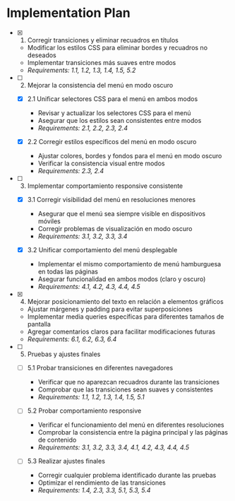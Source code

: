 # Implementation Plan

- [x] 1. Corregir transiciones y eliminar recuadros en títulos
  - Modificar los estilos CSS para eliminar bordes y recuadros no deseados
  - Implementar transiciones más suaves entre modos
  - _Requirements: 1.1, 1.2, 1.3, 1.4, 1.5, 5.2_

- [ ] 2. Mejorar la consistencia del menú en modo oscuro
  - [x] 2.1 Unificar selectores CSS para el menú en ambos modos
    - Revisar y actualizar los selectores CSS para el menú
    - Asegurar que los estilos sean consistentes entre modos
    - _Requirements: 2.1, 2.2, 2.3, 2.4_
  
  - [x] 2.2 Corregir estilos específicos del menú en modo oscuro
    - Ajustar colores, bordes y fondos para el menú en modo oscuro
    - Verificar la consistencia visual entre modos
    - _Requirements: 2.3, 2.4_

- [ ] 3. Implementar comportamiento responsive consistente
  - [x] 3.1 Corregir visibilidad del menú en resoluciones menores
    - Asegurar que el menú sea siempre visible en dispositivos móviles
    - Corregir problemas de visualización en modo oscuro
    - _Requirements: 3.1, 3.2, 3.3, 3.4_
  
  - [x] 3.2 Unificar comportamiento del menú desplegable
    - Implementar el mismo comportamiento de menú hamburguesa en todas las páginas
    - Asegurar funcionalidad en ambos modos (claro y oscuro)
    - _Requirements: 4.1, 4.2, 4.3, 4.4, 4.5_

- [x] 4. Mejorar posicionamiento del texto en relación a elementos gráficos
  - Ajustar márgenes y padding para evitar superposiciones
  - Implementar media queries específicas para diferentes tamaños de pantalla
  - Agregar comentarios claros para facilitar modificaciones futuras
  - _Requirements: 6.1, 6.2, 6.3, 6.4_

- [ ] 5. Pruebas y ajustes finales
  - [ ] 5.1 Probar transiciones en diferentes navegadores
    - Verificar que no aparezcan recuadros durante las transiciones
    - Comprobar que las transiciones sean suaves y consistentes
    - _Requirements: 1.1, 1.2, 1.3, 1.4, 1.5, 5.1_
  
  - [ ] 5.2 Probar comportamiento responsive
    - Verificar el funcionamiento del menú en diferentes resoluciones
    - Comprobar la consistencia entre la página principal y las páginas de contenido
    - _Requirements: 3.1, 3.2, 3.3, 3.4, 4.1, 4.2, 4.3, 4.4, 4.5_
  
  - [ ] 5.3 Realizar ajustes finales
    - Corregir cualquier problema identificado durante las pruebas
    - Optimizar el rendimiento de las transiciones
    - _Requirements: 1.4, 2.3, 3.3, 5.1, 5.3, 5.4_